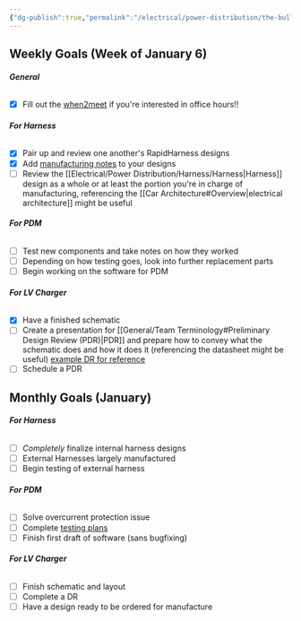 ```yaml
---
{"dg-publish":true,"permalink":"/electrical/power-distribution/the-bulletin-board/"}
---
```


## Weekly Goals (Week of January 6)
###### **General**
- [x] Fill out the [when2meet](https://www.when2meet.com/?28205017-rScyK) if you're interested in office hours!!
###### **For Harness**
- [x] Pair up and review one another's RapidHarness designs
- [x] Add [manufacturing notes](https://nufsae.slack.com/archives/C07P7C9PF5F/p1733958734239609) to your designs
- [ ] Review the [[Electrical/Power Distribution/Harness/Harness\|Harness]] design as a whole or at least the portion you're in charge of manufacturing, referencing the [[Car Architecture#Overview\|electrical architecture]] might be useful
###### **For PDM**
- [ ] Test new components and take notes on how they worked
- [ ] Depending on how testing goes, look into further replacement parts
- [ ] Begin working on the software for PDM
###### **For LV Charger**
- [x] Have a finished schematic
- [ ] Create a presentation for [[General/Team Terminology#Preliminary Design Review (PDR)\|PDR]] and prepare how to convey what the schematic does and how it does it (referencing the datasheet might be useful) [example DR for reference](https://docs.google.com/presentation/d/1-fCKBrOlIeWMv5JdjkKDEaHvMuicsPBqZMI5pWFt9S0/edit?usp=sharing)
- [ ] Schedule a PDR

## Monthly Goals (January)
###### **For Harness**
- [ ] *Completely* finalize internal harness designs
- [ ] External Harnesses largely manufactured
- [ ] Begin testing of external harness
###### **For PDM**
- [ ] Solve overcurrent protection issue
- [ ] Complete [testing plans](https://docs.google.com/document/d/1Ojkzd-2abVfz04r5hTp6LYRJP8-pr1D0azjeg3GUBKw/edit?usp=sharing) 
- [ ] Finish first draft of software (sans bugfixing)
###### **For LV Charger**
- [ ] Finish schematic and layout
- [ ] Complete a DR
- [ ] Have a design ready to be ordered for manufacture
